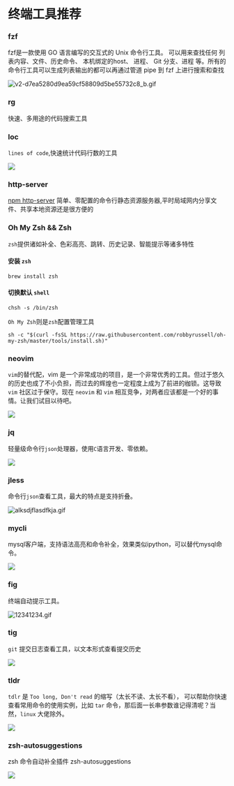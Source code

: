 # 终端工具推荐

### fzf

fzf是一款使用 GO 语言编写的交互式的 Unix 命令行工具。
可以用来查找任何 列表内容、文件、历史命令、 本机绑定的host、 进程、 Git 分支、进程 等。所有的命令行工具可以生成列表输出的都可以再通过管道 pipe 到 fzf 上进行搜索和查找

![v2-d7ea5280d9ea59cf58809d5be55732c8_b.gif](https://fudongdong-statics.oss-cn-beijing.aliyuncs.com/images/20220318/85ed7eeda5f8490794630145886067fa.gif?x-oss-process=style/z.wiki)


### rg

快速、多用途的代码搜索工具

### loc

`lines of code`,快速统计代码行数的工具

![](https://fudongdong-statics.oss-cn-beijing.aliyuncs.com/images/20220318/eb49ea01501344e688d39e31bfe59013.png?x-oss-process=style/z.wiki)

### http-server

[npm http-server](https://www.npmjs.com/package/http-server)
简单、零配置的命令行静态资源服务器,平时局域网内分享文件、共享本地资源还是很方便的

### Oh My Zsh && Zsh

`zsh`提供诸如补全、色彩高亮、跳转、历史记录、智能提示等诸多特性

#### 安装 `zsh`
```shell
brew install zsh
```

#### 切换默认 `shell`
```shell
chsh -s /bin/zsh
```

`Oh My Zsh`则是`zsh`配置管理工具

```shell
sh -c "$(curl -fsSL https://raw.githubusercontent.com/robbyrussell/oh-my-zsh/master/tools/install.sh)"
```

### neovim

`vim`的替代配，vim 是一个非常成功的项目，是一个非常优秀的工具。但过于悠久的历史也成了不小负担，而过去的辉煌也一定程度上成为了前进的枷锁。这导致 `vim` 社区过于保守。现在 `neovim` 和 `vim` 相互竞争，对两者应该都是一个好的事情。让我们试目以待吧。

![](https://fudongdong-statics.oss-cn-beijing.aliyuncs.com/images/20220318/f6b299ce76f14a36bdb34287bb0b8cc9.png?x-oss-process=style/z.wiki)


### jq

轻量级命令行`json`处理器，使用`C`语言开发、零依赖。

![](https://fudongdong-statics.oss-cn-beijing.aliyuncs.com/images/20220319/92902799ed1c44e9bca8fa2cbd9fbc73.png?x-oss-process=style/z.wiki)

### jless

命令行`json`查看工具，最大的特点是支持折叠。

![alksdjflasdfkja.gif](https://fudongdong-statics.oss-cn-beijing.aliyuncs.com/images/20220319/1ac4905cdae24c919eeffa9b10b3d58d.gif?x-oss-process=style/z.wiki)

### mycli

mysql客户端，支持语法高亮和命令补全，效果类似ipython，可以替代mysql命令。

![](https://fudongdong-statics.oss-cn-beijing.aliyuncs.com/images/20220319/8724416f58714a04906308de93607eb8.png?x-oss-process=style/z.wiki)

### fig

终端自动提示工具。

![12341234.gif](https://fudongdong-statics.oss-cn-beijing.aliyuncs.com/images/20220319/6d94bfddc24a48d08b12b6c51144b3b9.gif?x-oss-process=style/z.wiki)

### tig

`git` 提交日志查看工具，以文本形式查看提交历史

![](https://fudongdong-statics.oss-cn-beijing.aliyuncs.com/images/20220327/e04486b038f64aaab1effc3fe4cdd6ad.png?x-oss-process=style/z.wiki)


### tldr

`tdlr` 是 `Too long, Don't read` 的缩写（太长不读、太长不看），
可以帮助你快速查看常用命令的使用实例，比如 `tar` 命令，那后面一长串参数谁记得清呢？当然，`linux` 大佬除外。

![](https://fudongdong-statics.oss-cn-beijing.aliyuncs.com/images/20220327/6b8f1df8617c4b0b8105c3962fe86819.png?x-oss-process=style/z.wiki)


### zsh-autosuggestions

zsh 命令自动补全插件 zsh-autosuggestions

![](https://fudongdong-statics.oss-cn-beijing.aliyuncs.com/images/20220327/c049aa1a16774e54a99ef7369a860f55.png?x-oss-process=style/z.wiki)

